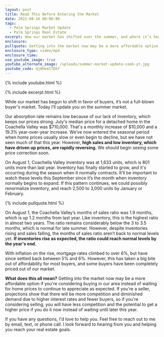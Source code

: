 ```yaml
---
layout: post
title: Read This Before Entering the Market
date: 2022-08-16 00:00:00
tags:
  - Palm Springs Market Update
  - Palm Springs Real Estate
excerpt: How our market has shifted over the summer, and where it’s headed.
enclosure:
pullquote: Getting into the market now may be a more affordable option.
enclosure_type: video/mp4
enclosure_time:
use_youtube_image: true
youtube_alternate_image: /uploads/summer-market-update-cook-yt.jpg
youtube_code: Qj0Hxm1TDkY
---
```

{% include youtube.html %}

{% include excerpt.html %}

While our market has begun to shift in favor of buyers, it’s not a full-blown buyer's market. Today I’ll update you on the summer market.&nbsp;

Our absorption rate remains low because of our lack of inventory, which keeps our prices strong. July's median price for a detached home in the Coachella Valley was $710,000. That's a monthly increase of $10,000 and a 19.3% year-over-year increase. We’ve now entered the seasonal period when home prices usually slow or even begin to decline, but we have not seen much of that this year. However, **high sales and low inventory, which have driven up prices, are rapidly reversing.** We should begin seeing some price correction soon.

On August 1, Coachella Valley inventory was at 1,633 units, which is 801 units more than last year. Inventory has finally started to grow, and it's occurring during the season when it normally contracts. It’ll be important to watch these levels this September since it’s the month when inventory normally begins to expand. If this pattern continues, we could possibly renormalize inventory, and reach 2,500 to 3,000 units by January or February.

{% include pullquote.html %}

On August 1, the Coachella Valley’s months of sales ratio was 1.9 months, which is up 1.2 months from last year. Like inventory, this is the highest ratio in almost two years. The ratio remains considerably below the 3 to 3.5 months, which is normal for late summer. However, despite inventories rising and sales falling, the months of sales ratio aren’t back to normal levels yet. **If inventories rise as expected, the ratio could reach normal levels by the year's end.**

With inflation on the rise, mortgage rates climbed to over 6%, but have since settled back between 5% and 6%. However, this has taken a big bite out of affordability for most buyers, and some buyers have been completely priced out of our market.&nbsp;

**What does this all mean?** Getting into the market now may be a more affordable option if you're considering buying in our area instead of waiting for home prices to continue to appreciate as expected. If you're a seller, projections show that there will be more competition and diminished demand due to higher interest rates and fewer buyers, so if you're considering selling, you will have less competition and the potential to get a higher price if you do it now instead of waiting until later this year.

If you have any questions, I'd love to help you. Feel free to reach out to me by email, text, or phone call. I look forward to hearing from you and helping you reach your real estate goals.